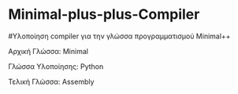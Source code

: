 # Minimal-plus-plus-Compiler

#Υλοποίηση compiler για την γλώσσα προγραμματισμού Minimal++

Αρχική Γλώσσα: Minimal

Γλώσσα Υλοποίησης: Python

Τελική Γλώσσα: Assembly
